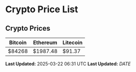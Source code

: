 # Crypto Price List

## Crypto Prices
| Bitcoin | Ethereum | Litecoin |
| ------- | -------- | -------- |
| $84268 | $1987.48 | $91.37 |
**Last Updated:** 2025-03-22 06:31 UTC
**Last Updated:** $DATE$
